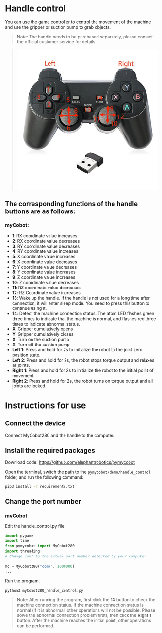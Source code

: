 # Handle control

You can use the game controller to control the movement of the machine and use the gripper or suction pump to grab objects.

> Note: The handle needs to be purchased separately, please contact the official customer service for details

> <img src="../../../resource/3-FunctionsAndApplications/6.developmentGuide/python/handle/7.8.1.jpg" alt="7.1.1-1" style="zoom: 80%;" />

## The corresponding functions of the handle buttons are as follows:
### myCobot:

- **1**: RX coordinate value increases
- **2**: RX coordinate value decreases
- **3**: RY coordinate value decreases
- **4**: RY coordinate value increases
- **5**: X coordinate value increases
- **6**: X coordinate value decreases
- **7**: Y coordinate value decreases
- **8**: Y coordinate value increases
- **9**: Z coordinate value increases
- **10**: Z coordinate value decreases
- **11**: RZ coordinate value decreases
- **12**: RZ Coordinate value increases
- **13**: Wake up the handle. If the handle is not used for a long time after connection, it will enter sleep mode. You need to press this button to continue using it.
- **14**: Detect the machine connection status. The atom LED flashes green three times to indicate that the machine is normal, and flashes red three times to indicate abnormal status.
- **X**: Gripper cumulatively opens
- **Y**: Gripper cumulatively closes
- **X**: Turn on the suction pump
- **X**: Turn off the suction pump
- **Left 1**: Press and hold for 2s to initialize the robot to the joint zero position state.
- **Left 2**: Press and hold for 2s, the robot stops torque output and relaxes all joints.
- **Right 1**: Press and hold for 2s to initialize the robot to the initial point of movement.
- **Right 2**: Press and hold for 2s, the robot turns on torque output and all joints are locked.

# Instructions for use

## Connect the device

Connect MyCobot280 and the handle to the computer.

## Install the required packages

Download code: https://github.com/elephantrobotics/pymycobot

Open the terminal, switch the path to the `pymycobot/demo/handle_control` folder, and run the following command:

```bash
pip3 install -r requirements.txt
```

## Change the port number

### myCobot

Edit the handle_control.py file

```python
import pygame
import time
from pymycobot import MyCobot280
import threading
# Change com7 to the actual port number detected by your computer

mc = MyCobot280("com7", 1000000)
...
```
Run the program.

```bash
python3 myCobot280_handle_control.py
```

> Note: After running the program, first click the **14** button to check the machine connection status. If the machine connection status is normal (if it is abnormal, other operations will not be possible. Please solve the abnormal connection problem first), then click the **Right 1** button. After the machine reaches the initial point, other operations can be performed.